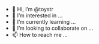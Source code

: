 - 👋 Hi, I’m @toystr
- 👀 I’m interested in ...
- 🌱 I’m currently learning ...
- 💞️ I’m looking to collaborate on ...
- 📫 How to reach me ...

<!---
toystr/toystr is a ✨ special ✨ repository because its `README.md` (this file) appears on your GitHub profile.
You can click the Preview link to take a look at your changes.
--->
